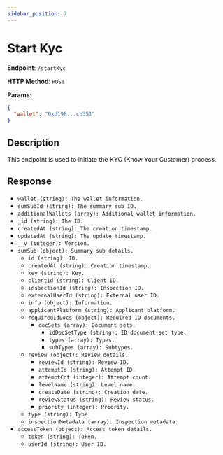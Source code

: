 ```yaml
---
sidebar_position: 7
---
```


# Start Kyc

**Endpoint**: `/startKyc`

**HTTP Method**: `POST`

**Params**:

```json
{
  "wallet": "0xd198...ce351"
}
```

## Description

This endpoint is used to initiate the KYC (Know Your Customer) process.

## Response

- `wallet (string): The wallet information.`
- `sumSubId (string): The summary sub ID.`
- `additionalWallets (array): Additional wallet information.`
- `_id (string): The ID.`
- `createdAt (string): The creation timestamp.`
- `updatedAt (string): The update timestamp.`
- `__v (integer): Version.`
- `sumSub (object): Summary sub details.`
  - `id (string): ID.`
  - `createdAt (string): Creation timestamp.`
  - `key (string): Key.`
  - `clientId (string): Client ID.`
  - `inspectionId (string): Inspection ID.`
  - `externalUserId (string): External user ID.`
  - `info (object): Information.`
  - `applicantPlatform (string): Applicant platform.`
  - `requiredIdDocs (object): Required ID documents.`
    - `docSets (array): Document sets.`
      - `idDocSetType (string): ID document set type.`
      - `types (array): Types.`
      - `subTypes (array): Subtypes.`
  - `review (object): Review details.`
    - `reviewId (string): Review ID.`
    - `attemptId (string): Attempt ID.`
    - `attemptCnt (integer): Attempt count.`
    - `levelName (string): Level name.`
    - `createDate (string): Creation date.`
    - `reviewStatus (string): Review status.`
    - `priority (integer): Priority.`
  - `type (string): Type.`
  - `inspectionMetadata (array): Inspection metadata.`
- `accessToken (object): Access token details.`
  - `token (string): Token.`
  - `userId (string): User ID.`
